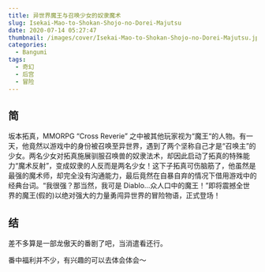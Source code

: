 ```yaml
---
title: 异世界魔王与召唤少女的奴隶魔术
slug: Isekai-Mao-to-Shokan-Shojo-no-Dorei-Majutsu
date: 2020-07-14 05:27:47
thumbnail: /images/cover/Isekai-Mao-to-Shokan-Shojo-no-Dorei-Majutsu.jpg
categories:
  - Bangumi
tags:
  - 奇幻
  - 后宫
  - 冒险
---
```


## 简

坂本拓真，MMORPG “Cross Reverie” 之中被其他玩家视为“魔王“的人物。有一天，他竟然以游戏中的身份被召唤至异世界，遇到了两个坚称自己才是“召唤主”的少女。两名少女对拓真施展驯服召唤兽的奴隶法术，却因此启动了拓真的特殊能力“魔术反射”，变成奴隶的人反而是两名少女！这下子拓真可伤脑筋了，他虽然是最强的魔术师，却完全没有沟通能力，最后竟然在自暴自弃的情况下借用游戏中的经典台词。“我很强？那当然，我可是 Diablo…众人口中的魔王！”即将震撼全世界的魔王(假的)以绝对强大的力量勇闯异世界的冒险物语，正式登场！

## 结

差不多算是一部龙傲天的番剧了吧，当消遣看还行。

番中福利并不少，有兴趣的可以去体会体会～
